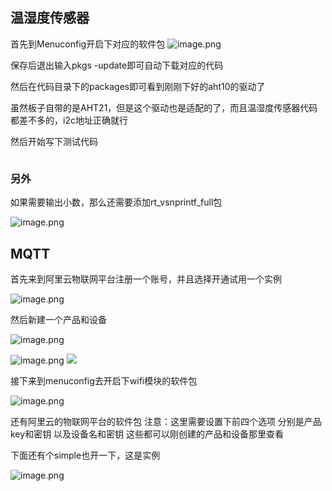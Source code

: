 ## 温湿度传感器

首先到Menuconfig开启下对应的软件包
![image.png](https://gitee.com/alicization/2024-rsoc-rtthread/raw/master/imgs/202407300009967.png)

保存后退出输入pkgs -update即可自动下载对应的代码

然后在代码目录下的packages即可看到刚刚下好的aht10的驱动了

虽然板子自带的是AHT21，但是这个驱动也是适配的了，而且温湿度传感器代码都差不多的，i2c地址正确就行

然后开始写下测试代码

```c

```

### 另外

如果需要输出小数，那么还需要添加rt_vsnprintf_full包

![image.png](https://gitee.com/alicization/2024-rsoc-rtthread/raw/master/imgs/202407300027894.png)

## MQTT

首先来到阿里云物联网平台注册一个账号，并且选择开通试用一个实例

![image.png](https://gitee.com/alicization/2024-rsoc-rtthread/raw/master/imgs/202407300034536.png)

然后新建一个产品和设备

![image.png](https://gitee.com/alicization/2024-rsoc-rtthread/raw/master/imgs/202407300043147.png)


![image.png](https://gitee.com/alicization/2024-rsoc-rtthread/raw/master/imgs/202407300047004.png)
![](assets/image-20240730004735507.png)

接下来到menuconfig去开启下wifi模块的软件包

![image.png](https://gitee.com/alicization/2024-rsoc-rtthread/raw/master/imgs/202407300049659.png)

还有阿里云的物联网平台的软件包
注意：这里需要设置下前四个选项
分别是产品key和密钥
以及设备名和密钥
这些都可以刚创建的产品和设备那里查看

下面还有个simple也开一下，这是实例

![image.png](https://gitee.com/alicization/2024-rsoc-rtthread/raw/master/imgs/202407300050276.png)




